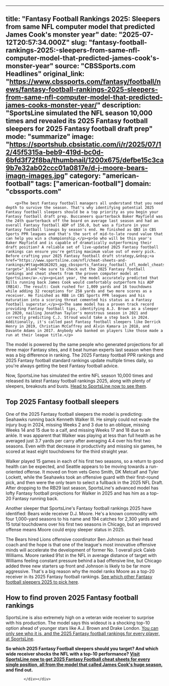 ---
   title: "Fantasy Football Rankings 2025: Sleepers from same NFL computer model that predicted James Cook's monster year"
   date: "2025-07-12T20:57:34.000Z"
   slug: "fantasy-football-rankings-2025:-sleepers-from-same-nfl-computer-model-that-predicted-james-cook's-monster-year"
   source: "CBSSports.com Headlines"
   original_link: "https://www.cbssports.com/fantasy/football/news/fantasy-football-rankings-2025-sleepers-from-same-nfl-computer-model-that-predicted-james-cooks-monster-year/"
   description: "SportsLine simulated the NFL season 10,000 times and revealed its 2025 Fantasy football sleepers for 2025 Fantasy football draft prep"
   mode: "summarize"
   image: "https://sportshub.cbsistatic.com/i/r/2025/07/12/45f5315a-beb9-419d-bc0d-6bfd3f72f8ba/thumbnail/1200x675/defbe15c3ca9b7e32ab02ccc01a0817e/d-j-moore-bears-imagn-images.jpg"
   category: "american-football"
   tags: ["american-football"]
   domain: "cbssports.com"
  ---
  <div id="readability-page-1" class="page"><div>
        
        
                            
                
        <p>The best Fantasy football managers all understand that you need depth to survive the season. That's why identifying potential 2025 Fantasy football sleepers should be a top priority as you begin your Fantasy football draft prep. Buccaneers quarterback Baker Mayfield was the 24th quarterback off the board on average last season and had an overall Fantasy football ADP of 156.0, but was a fixture in your Fantasy football lineups by season's end. He finished as QB3 in CBS Sports PPR leagues and that's the sort of mid-to-late round value that can help you win a championship.</p><p>So who will be this year's Baker Mayfield and is capable of dramatically outperforming their draft position? A reliable set of live-updated 2025 Fantasy football rankings can ensure you're getting maximum value out of every pick. Before crafting your 2025 Fantasy football draft strategy,&nbsp;<a href="https://www.sportsline.com/nfl/cheat-sheets-and-rankings/#ttag=06162025_agg_cbssports_fantasy_football_nfl_model_cheatsheetssleepers" target="_blank">be sure to check out the 2025 Fantasy football rankings and cheat sheets from the proven computer model at SportsLine</a>.</p><p>Last year, the model accurately predicted that Bills running back James Cook would comfortably outperform his ADP (RB14). The result: Cook rushed for 1,009 yards and 16 touchdowns while adding 32 receptions for 258 yards and two more scores as a receiver. He finished as RB8 in CBS Sports PPR leagues and his maturation into a scoring threat cemented his status as a Fantasy football superstar.</p><p>The same model has a proven track record providing Fantasy football tips, identifying A.J. Brown as a sleeper in 2020, nailing Jonathan Taylor's monstrous season in 2021 and correctly predicting C.J. Stroud would take a step back in 2024. Additionally, it's called past Fantasy football sleepers like Derrick Henry in 2019, Christian McCaffrey and Alvin Kamara in 2018, and Davante Adams in 2017. Anybody who banked on players like those made a run at their league title.</p>
        

<p>The model is powered by the same people who generated projections for all three major Fantasy sites, and it beat human experts last season when there was a big difference in ranking. The 2025 Fantasy football PPR rankings and 2025 Fantasy football standard rankings update multiple times daily, so you're always getting the best Fantasy football advice.</p><p>Now, SportsLine has simulated the entire NFL season 10,000 times and released its latest Fantasy football rankings 2025, along with plenty of sleepers, breakouts and busts.&nbsp;<a href="https://www.sportsline.com/nfl/cheat-sheets-and-rankings/#ttag=06162025_agg_cbssports_fantasy_football_nfl_model_cheatsheetssleepers" target="_blank">Head to SportsLine now to see them</a>.&nbsp;</p><h2>Top 2025 Fantasy football sleepers</h2><p>One of the 2025 Fantasy football sleepers the model is predicting: Seahawks running back Kenneth Walker III. He simply could not evade the injury bug in 2024, missing Weeks 2 and 3 due to an oblique, missing Weeks 14 and 15 due to a calf, and missing Weeks 17 and 18 due to an ankle. It was apparent that Walker was playing at less than full health as he averaged just 3.7 yards per carry after averaging 4.4 over his first two seasons. Even with that decrease in productivity and missing six games, he scored at least eight touchdowns for the third straight year.</p>
        

<p>Walker played 15 games in each of his first two seasons, so a return to good health can be expected, and Seattle appears to be moving towards a run-oriented offense. It moved on from vets Geno Smith, DK Metcalf and Tyler Lockett, while the Seahawks took an offensive guard with their first-round pick, and then were the only team to select a fullback in the 2025 NFL Draft. After dropping to the RB29 last season, SportsLine's advanced model has lofty Fantasy football projections for Walker in 2025 and has him as a top-20 Fantasy running back.</p><p>Another sleeper that SportsLine's Fantasy football rankings 2025 have identified: Bears wide receiver D.J. Moore. He's a known commodity with four 1,000-yard seasons to his name and 194 catches for 2,300 yards and 15 total touchdowns over his first two seasons in Chicago, but an improved offense means Moore could enjoy sleeper status in 2025.</p><p>The Bears hired Lions offensive coordinator Ben Johnson as their head coach and the hope is that one of the league's most innovative offensive minds will accelerate the development of former No. 1 overall pick Caleb Williams. Moore ranked 91st in the NFL in average distance of target with Williams feeling constant pressure behind a bad offensive line, but Chicago added three new starters up front and Johnson is likely to be far more aggressive. That's a big reason why the model ranks Moore as a top-20 receiver in its 2025 Fantasy football rankings.&nbsp;<a href="https://www.sportsline.com/nfl/cheat-sheets-and-rankings/#ttag=06162025_agg_cbssports_fantasy_football_nfl_model_cheatsheetssleepers" target="_blank">See which other Fantasy football sleepers 2025 to pick here</a>.</p>
        

<h2>How to find proven 2025 Fantasy football rankings</h2><p>SportsLine is also extremely high on a veteran wide receiver to surprise with his production. The model says this wideout is a shocking top-10 option ahead of younger stars like A.J. Brown and Drake London.&nbsp;<a href="https://www.sportsline.com/nfl/cheat-sheets-and-rankings/#ttag=06162025_agg_cbssports_fantasy_football_nfl_model_cheatsheetssleepers" target="_blank">You can only see who it is, and the 2025 Fantasy football rankings for every player, at SportsLine</a>.</p><p><strong>So which 2025 Fantasy Football sleepers should you target? And which wide receiver shocks the NFL with a top-10 performance? <a href="https://www.sportsline.com/nfl/cheat-sheets-and-rankings/#ttag=06162025_agg_cbssports_fantasy_football_nfl_model_cheatsheetssleepers" target="_blank">Visit SportsLine now to get 2025 Fantasy Football cheat sheets for every single position, all from the model that called James Cook's huge season</a>, and find out.</strong></p>


        
            </div></div>